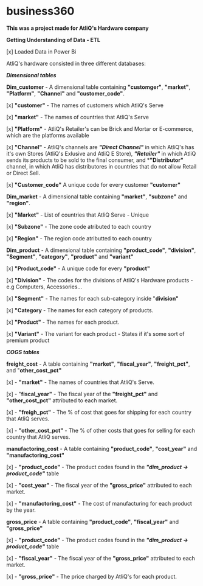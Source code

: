# business360
**This was a project made for AtliQ's Hardware company**

**Getting Understanding of Data - ETL**

[x] Loaded Data in Power Bi

AtliQ's hardware consisted in three different databases:

 ***Dimensional tables***

  
**Dim_customer** - A dimensional table containing **"customger"**, **"market"**, **"Platform"**, **"Channel"** and **"customer_code"**.
  
  [x] **"customer"** - The names of customers which AtliQ's Serve
  
  [x] **"market"** - The names of countries that AtliQ's Serve
  
  [x] **"Platform"** - AtliQ's Retailer's can be Brick and Mortar or E-commerce, which are the platforms available
  
  [x] **"Channel"** - AtliQ's channels are ***"Direct Channel"*** in which AtliQ's has it's own Stores (AtliQ's Exlusive and AtliQ E Store), ***"Retailer"*** in which AtliQ sends its products to be sold to the final consumer, and ***"Distributor"** channel, in which AtliQ has distributores in countries that do not allow Retail or Direct Sell. 
  
  [x] **"Customer_code"** A unique code for every customer **"customer"**

  
**Dim_market** - A dimensional table containing **"market"**, **"subzone"** and **"region"**.

  [x] **"Market"** - List of countries that AtliQ Serve - Unique
  
  [x] **"Subzone"** - The zone code atributed to each country
  
  [x] **"Region"** - The region code atributted to each country
  
  
**Dim_product** - A dimensional table containing **"product_code"**, **"division"**, **"Segment"**, **"category"**, **"product"** and **"variant"**

[x] **"Product_code"** - A unique code for every **"product"**

[x] **"Division"** - The codes for the divisions of AtliQ's Hardware products - e.g Computers, Accessories...

[x] **"Segment"** - The names for each sub-category inside "**division"**

[x] **"Category** - The names for each category of products.

[x] **"Product"** - The names for each product.

[x] **"Variant"** - The variant for each product - States if it's some sort of premium product


 ***COGS tables***


**freight_cost** - A table containing **"market"**, **"fiscal_year"**, **"freight_pct"**, and "**other_cost_pct"**

[x] - **"market"** - The names of countries that AtliQ's Serve.

[x] - "**fiscal_year"** - The fiscal year of the **"freight_pct"** and **"other_cost_pct"** attributed to each market.

[x] - **"freigh_pct"** - The % of cost that goes for shipping for each country that AtliQ serves.

[x] - **"other_cost_pct"** - The % of other costs that goes for selling for each country that AtliQ serves.

**manufactoring_cost** - A table containing **"product_code"**, **"cost_year"** and **"manufactoring_cost"**

[x] - **"product_code"** - The product codes found in the ***"dim_product -> product_code"*** table

[x] - **"cost_year"** - The fiscal year of the **"gross_price"** attributed to each market.

[x] - **"manufactoring_cost"** - The cost of manufacturing for each product by the year.










**gross_price** - A table containing **"product_code"**, **"fiscal_year"** and **"gross_price"**

[x] - **"product_code"** - The product codes found in the ***"dim_product -> product_code"*** table

[x] - **"fiscal_year"** - The fiscal year of the **"gross_price"** attributed to each market.

[x] - **"gross_price"** - The price charged by AtliQ's for each product.


